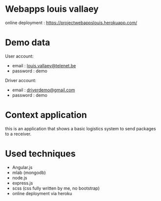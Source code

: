 # Webapps louis vallaey
 online deployment : https://projectwebappslouis.herokuapp.com/
 
# Demo data
 User account:
 - email : louis.vallaey@telenet.be
 - password : demo
 
 Driver account:
 - email : driverdemo@gmail.com
 - password : demo
 
# Context application
 this is an application that shows a basic logistics system to send packages to a receiver.

# Used techniques
 - Angular.js
 - mlab (mongodb)
 - node.js
 - express.js
 - scss (css fully written by me, no bootstrap)
 - online deployment via heroku
 
 
 
